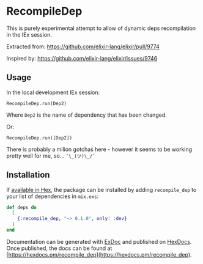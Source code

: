 # RecompileDep

This is purely experimental attempt to allow of dynamic deps recompilation in the IEx session.

Extracted from: https://github.com/elixir-lang/elixir/pull/9774

Inspired by: https://github.com/elixir-lang/elixir/issues/9746

## Usage

In the local development IEx session:

```
RecompileDep.run(Dep2)
```

Where `Dep2` is the name of dependency that has been changed.

Or:

```
RecompileDep.run([Dep2])
```

There is probably a milion gotchas here - however it seems to be working pretty well for me, so... `¯\_(ツ)\_/¯`

## Installation

If [available in Hex](https://hex.pm/docs/publish), the package can be installed
by adding `recompile_dep` to your list of dependencies in `mix.exs`:

```elixir
def deps do
  [
    {:recompile_dep, "~> 0.1.0", only: :dev}
  ]
end
```

Documentation can be generated with [ExDoc](https://github.com/elixir-lang/ex_doc)
and published on [HexDocs](https://hexdocs.pm). Once published, the docs can
be found at [https://hexdocs.pm/recompile_dep](https://hexdocs.pm/recompile_dep).
